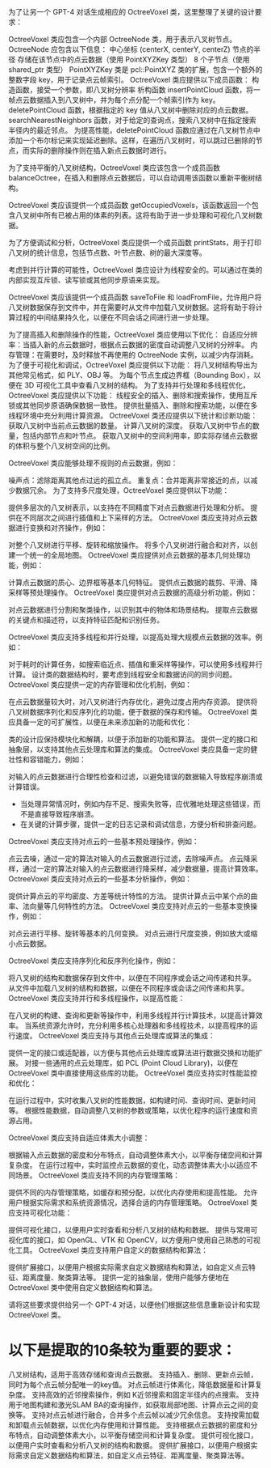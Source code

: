 为了让另一个 GPT-4 对话生成相应的 OctreeVoxel 类，这里整理了关键的设计要求：

OctreeVoxel 类应包含一个内部 OctreeNode 类，用于表示八叉树节点。
OctreeNode 应包含以下信息：
中心坐标 (centerX, centerY, centerZ)
节点的半径
存储在该节点中的点云数据（使用 PointXYZKey 类型）
8 个子节点（使用 shared_ptr<OctreeNode> 类型）
PointXYZKey 类是 pcl::PointXYZ 类的扩展，包含一个额外的整数字段 key，用于记录点云帧索引。
OctreeVoxel 类应提供以下成员函数：
构造函数，接受一个参数，即八叉树分辨率
析构函数
insertPointCloud 函数，将一帧点云数据插入到八叉树中，并为每个点分配一个帧索引作为 key。
deletePointCloud 函数，根据指定的 key 值从八叉树中删除对应的点云数据。
searchNearestNeighbors 函数，对于给定的查询点，搜索八叉树中在指定搜索半径内的最近邻点。
为提高性能，deletePointCloud 函数应通过在八叉树节点中添加一个布尔标记来实现延迟删除。这样，在遍历八叉树时，可以跳过已删除的节点，而实际的删除操作则在插入新点云数据时进行。

为了支持平衡的八叉树结构，OctreeVoxel 类应该包含一个成员函数 balanceOctree，在插入和删除点云数据后，可以自动调用该函数以重新平衡树结构。

OctreeVoxel 类应该提供一个成员函数 getOccupiedVoxels，该函数返回一个包含八叉树中所有已被占用的体素的列表。这将有助于进一步处理和可视化八叉树数据。

为了方便调试和分析，OctreeVoxel 类应提供一个成员函数 printStats，用于打印八叉树的统计信息，包括节点数、叶节点数、树的最大深度等。

考虑到并行计算的可能性，OctreeVoxel 类应设计为线程安全的。可以通过在类的内部实现互斥锁、读写锁或其他同步原语来实现。

OctreeVoxel 类应该提供一个成员函数 saveToFile 和 loadFromFile，允许用户将八叉树数据保存到文件中，并在需要时从文件中加载八叉树数据。这将有助于将计算过程的中间结果持久化，以便在不同会话之间进行进一步处理。


为了提高插入和删除操作的性能，OctreeVoxel 类应使用以下优化：
自适应分辨率：当插入新的点云数据时，根据点云数据的密度自动调整八叉树的分辨率。
内存管理：在需要时，及时释放不再使用的 OctreeNode 实例，以减少内存消耗。
为了便于可视化和调试，OctreeVoxel 类应提供以下功能：
将八叉树结构导出为其他常见格式，如 PLY、OBJ 等。
为每个节点生成边界框（Bounding Box），以便在 3D 可视化工具中查看八叉树的结构。
为了支持并行处理和多线程优化，OctreeVoxel 类应提供以下功能：
线程安全的插入、删除和搜索操作，使用互斥锁或其他同步原语确保数据一致性。
提供批量插入、删除和搜索功能，以便在多线程环境中充分利用计算资源。
OctreeVoxel 类还应提供以下统计和诊断功能：
获取八叉树中当前点云数据的数量。
计算八叉树的深度。
获取八叉树中节点的数量，包括内部节点和叶节点。
获取八叉树中的空间利用率，即实际存储点云数据的体积与整个八叉树空间的比例。



OctreeVoxel 类应能够处理不规则的点云数据，例如：

噪声点：滤除距离其他点过远的孤立点。
重复点：合并距离非常接近的点，以减少数据冗余。
为了支持多尺度处理，OctreeVoxel 类应提供以下功能：

提供多层次的八叉树表示，以支持在不同精度下对点云数据进行处理和分析。
提供在不同层次之间进行插值和上下采样的方法。
OctreeVoxel 类应支持对点云数据进行变换和对齐操作，例如：

对整个八叉树进行平移、旋转和缩放操作。
将多个八叉树进行融合和对齐，以创建一个统一的全局地图。
OctreeVoxel 类应提供对点云数据的基本几何处理功能，例如：

计算点云数据的质心、边界框等基本几何特征。
提供点云数据的裁剪、平滑、降采样等预处理操作。
OctreeVoxel 类应提供对点云数据的高级分析功能，例如：

对点云数据进行分割和聚类操作，以识别其中的物体和场景结构。
提取点云数据的关键点和描述符，以支持特征匹配和识别任务。


OctreeVoxel 类应支持多线程和并行处理，以提高处理大规模点云数据的效率。例如：

对于耗时的计算任务，如搜索临近点、插值和重采样等操作，可以使用多线程并行计算。
设计类的数据结构时，要考虑到线程安全和数据访问的同步问题。
OctreeVoxel 类应提供一定的内存管理和优化机制，例如：

在点云数据量较大时，对八叉树进行内存优化，避免过度占用内存资源。
提供将八叉树数据序列化和反序列化的功能，便于数据的保存和传输。
OctreeVoxel 类应具备一定的可扩展性，以便在未来添加新的功能和优化：

类的设计应保持模块化和解耦，以便于添加新的功能和算法。
提供一定的接口和抽象层，以支持其他点云处理库和算法的集成。
OctreeVoxel 类应具备一定的健壮性和容错能力，例如：

对输入的点云数据进行合理性检查和过滤，以避免错误的数据输入导致程序崩溃或计算错误。
- 当处理异常情况时，例如内存不足、搜索失败等，应优雅地处理这些错误，而不是直接导致程序崩溃。
- 在关键的计算步骤，提供一定的日志记录和调试信息，方便分析和排查问题。

OctreeVoxel 类应支持对点云的一些基本预处理操作，例如：

点云去噪，通过一定的算法对输入的点云数据进行过滤，去除噪声点。
点云降采样，通过一定的算法对输入的点云数据进行降采样，减少数据量，提高计算效率。
OctreeVoxel 类应支持对点云的一些基本分析操作，例如：

提供计算点云的平均密度、方差等统计特性的方法。
提供计算点云中某个点的曲率、法向量等几何特性的方法。
OctreeVoxel 类应支持对点云的一些基本变换操作，例如：

对点云进行平移、旋转等基本的几何变换。
对点云进行尺度变换，例如放大或缩小点云数据。

OctreeVoxel 类应支持序列化和反序列化操作，例如：

将八叉树的结构和数据保存到文件中，以便在不同程序或会话之间传递和共享。
从文件中加载八叉树的结构和数据，以便在不同程序或会话之间传递和共享。
OctreeVoxel 类应支持并行和多线程操作，以提高性能：

在八叉树的构建、查询和更新等操作中，利用多线程并行计算技术，以提高计算效率。
当系统资源允许时，充分利用多核心处理器和多线程技术，以提高程序的运行速度。
OctreeVoxel 类应支持与其他点云处理库或算法的集成：

提供一定的接口或适配器，以方便与其他点云处理库或算法进行数据交换和功能扩展。
对接一些通用的点云处理库，如 PCL (Point Cloud Library)，以便在 OctreeVoxel 类中直接使用这些库的功能。
OctreeVoxel 类应支持实时性能监控和优化：

在运行过程中，实时收集八叉树的性能数据，如构建时间、查询时间、更新时间等。
根据性能数据，自动调整八叉树的参数或策略，以优化程序的运行速度和资源占用。

OctreeVoxel 类应支持自适应体素大小调整：

根据输入点云数据的密度和分布特点，自动调整体素大小，以平衡存储空间和计算复杂度。
在运行过程中，实时监控点云数据的变化，动态调整体素大小以适应不同场景。
OctreeVoxel 类应支持不同的内存管理策略：

提供不同的内存管理策略，如缓存和预分配，以优化内存使用和提高性能。
允许用户根据实际需求和系统资源情况，选择合适的内存管理策略。
OctreeVoxel 类应支持可视化功能：

提供可视化接口，以便用户实时查看和分析八叉树的结构和数据。
提供与常用可视化库的接口，如 OpenGL、VTK 和 OpenCV，以方便用户使用自己熟悉的可视化工具。
OctreeVoxel 类应支持用户自定义的数据结构和算法：

提供扩展接口，以便用户根据实际需求自定义数据结构和算法，如自定义点云特征、距离度量、聚类算法等。
提供一定的抽象层，使用户能够方便地在 OctreeVoxel 类中使用自定义数据结构和算法。


请将这些要求提供给另一个 GPT-4 对话，以便他们根据这些信息重新设计和实现 OctreeVoxel 类。

# 以下是提取的10条较为重要的要求：

八叉树结构，适用于高效存储和查询点云数据。
支持插入、删除、更新点云帧，同时为每个点云帧分配唯一的key值。
对点云帧进行体素化，降低数据量和计算复杂度。
支持高效的近邻搜索操作，例如 K近邻搜索和固定半径内的点搜索。
支持用于地图构建和激光SLAM BA的查询操作，如获取局部地图、计算点云之间的变换等。
支持对点云帧进行融合，合并多个点云帧以减少冗余信息。
支持按需加载和卸载点云帧数据，以优化内存使用和计算性能。
支持根据点云数据的密度和分布特点，自动调整体素大小，以平衡存储空间和计算复杂度。
提供可视化接口，以便用户实时查看和分析八叉树的结构和数据。
提供扩展接口，以便用户根据实际需求自定义数据结构和算法，如自定义点云特征、距离度量、聚类算法等。
